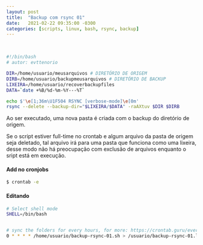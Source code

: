 ```yaml
---
layout: post
title:  "Backup com rsync 01"
date:   2021-02-22 09:35:00 -0300
categories: [scripts, linux, bash, rsync, backup]
---
```



&nbsp;


```sh
#!/bin/bash
# autor: evttenorio

DIR=/home/usuario/meusarquivos # DIRETÓRIO DE ORIGEM
DIRB=/home/usuario/backupmeusarquivos # DIRETÓRIO DE BACKUP
LIXEIRA=/home/usuario/recoverbackupfiles
DATA=`date +%B/%d-%m-%Y---%T`

echo $'\e[1;36m\U1F504 RSYNC [verbose-mode]\e[0m'
rsync --delete --backup-dir="$LIXEIRA/$DATA" -raAXtuv $DIR $DIRB
```

Ao ser executado, uma nova pasta é criada com o backup do diretório de origem. 

Se o script estiver full-time no crontab e algum arquivo da pasta de origem seja deletado, 
tal arquivo irá para uma pasta que funciona como uma lixeira, 
desse modo não há preocupação com exclusão de arquivos enquanto o sript está em execução.

#### Add no cronjobs

```bash
$ crontab -e
```

#### Editando

```bash
# Select shell mode
SHELL=/bin/bash


# sync the folders for every hours, for more: https://crontab.guru/every-1-hour
0 * * * * /home/usuario/backup-rsync-01.sh > /usuario/backup-rsync-01.log 2>&1
```
